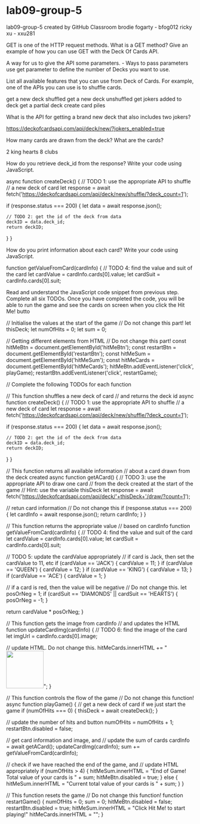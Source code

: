 # lab09-group-5
lab09-group-5 created by GitHub Classroom
brodie fogarty - bfog012
ricky xu - xxu281

GET is one of the HTTP request methods. What is a GET method? Give an example of how you can use GET with the Deck Of Cards API.
  
  A way for us to give the API some parameters. - Ways to pass parameters  
  use get parameter to define the number of Decks you want to use.

List all available features that you can use from Deck of Cards. For example, one of the APIs you can use is to shuffle cards.

  get a new deck shuffled 
  get a new deck unshuffled 
  get jokers added to deck 
  get a partial deck
  create card piles

What is the API for getting a brand new deck that also includes two jokers?

  https://deckofcardsapi.com/api/deck/new/?jokers_enabled=true 
  
  
How many cards are drawn from the deck? What are the cards? 

  2  king hearts  8 clubs 
  
How do you retrieve deck_id from the response? Write your code using JavaScript.

  async function createDeck() {
  // TODO 1: use the appropriate API to shuffle 
  // a new deck of card
  let response = await fetch('https://deckofcardsapi.com/api/deck/new/shuffle/?deck_count=1');

  if (response.status === 200) {
    let data = await response.json();

    // TODO 2: get the id of the deck from data
    deckID = data.deck_id;
    return deckID;
  }
}

  
  
How do you print information about each card? Write your code using JavaScript.
  
  function getValueFromCard(cardInfo) {
  // TODO 4: find the value and suit of the card
  let cardValue = cardInfo.cards[0].value;
  let cardSuit = cardInfo.cards[0].suit;
    
Read and understand the JavaScript code snippet from previous step. Complete all six TODOs. Once you have completed the code, you will be able to run the game and see the cards on screen when you click the Hit Me! butto

// Initialise the values at the start of the game
// Do not change this part!
let thisDeck;
let numOfHits = 0;
let sum = 0;

// Getting different elements from HTML
// Do not change this part!
const hitMeBtn = document.getElementById('hitMeBtn');
const restartBtn = document.getElementById('restartBtn');
const hitMeSum = document.getElementById('hitMeSum');
const hitMeCards = document.getElementById('hitMeCards');
hitMeBtn.addEventListener('click', playGame);
restartBtn.addEventListener('click', restartGame);

// Complete the following TODOs for each function

// This function shuffles a new deck of card
// and returns the deck id
async function createDeck() {
  // TODO 1: use the appropriate API to shuffle 
  // a new deck of card
  let response = await fetch('https://deckofcardsapi.com/api/deck/new/shuffle/?deck_count=1');

  if (response.status === 200) {
    let data = await response.json();

    // TODO 2: get the id of the deck from data
    deckID = data.deck_id;
    return deckID;
  }
}

// This function returns all available information
// about a card drawn from the deck created
async function getACard() {
  // TODO 3: use the appropriate API to draw one card 
  // from the deck created at the start of the game
  // Hint: use the variable thisDeck
  let response = await fetch('https://deckofcardsapi.com/api/deck/'+thisDeck+'/draw/?count=1');
  
  // retun card information
  // Do not change this
  if (response.status === 200) {
    let cardInfo = await response.json();
    return cardInfo;
  }
}

// This function returns the appropriate value
// based on cardInfo
function getValueFromCard(cardInfo) {
  // TODO 4: find the value and suit of the card
  let cardValue = cardInfo.cards[0].value;
  let cardSuit = cardInfo.cards[0].suit;
  
  // TODO 5: update the cardValue appropriately
  // if card is Jack, then set the cardValue to 11, etc
  if (cardValue == 'JACK') {
    cardValue = 11; 
  } 
  if (cardValue == 'QUEEN') {
    cardValue = 12; 
  }
  if (cardValue == 'KING') {
    cardValue = 13; 
  } 
  if (cardValue == 'ACE') {
    cardValue = 1; 
  } 
  
  // if a card is red, then the value will be negative
  // Do not change this.
  let posOrNeg = 1;
  if (cardSuit == 'DIAMONDS' || cardSuit == 'HEARTS') {
    posOrNeg = -1;
  }
  
  return cardValue * posOrNeg;
}

// This function gets the image from cardInfo
// and updates the HTML
function updateCardImg(cardInfo) {
    // TODO 6: find the image of the card
  let imgUrl = cardInfo.cards[0].image;
  
  // update HTML. Do not change this.
  hitMeCards.innerHTML += "<img src='" + imgUrl + "' width='100' />";
}

// This function controls the flow of the game
// Do not change this function!
async function playGame() {
  // get a new deck of card if we just start the game
  if (numOfHits === 0) {
    thisDeck = await createDeck();
  }
  
  // update the number of hits and button
  numOfHits = numOfHits + 1;
  restartBtn.disabled = false;
  
  // get card information and image, and
  // update the sum of cards
  cardInfo = await getACard();
  updateCardImg(cardInfo);
  sum += getValueFromCard(cardInfo);
  
  // check if we have reached the end of the game, and
  // update HTML appropriately
  if (numOfHits > 4) {
    hitMeSum.innerHTML = "End of Game! Total value of your cards is " + sum;
    hitMeBtn.disabled = true;
  } else {
    hitMeSum.innerHTML = "Current total value of your cards is " + sum;
  }
}

// This function resets the game
// Do not change this function!
function restartGame() {
  numOfHits = 0;
  sum = 0;
  hitMeBtn.disabled = false;
  restartBtn.disabled = true;
  hitMeSum.innerHTML = "Click Hit Me! to start playing!"
  hitMeCards.innerHTML = "";
}
